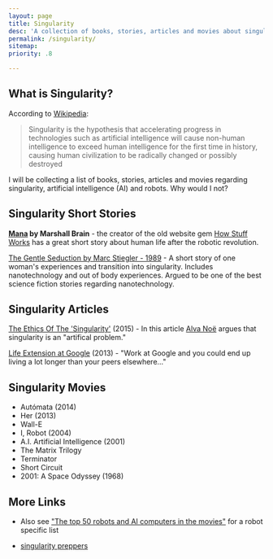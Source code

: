 ```yaml
---
layout: page
title: Singularity
desc: 'A collection of books, stories, articles and movies about singularity and the future of robots'
permalink: /singularity/
sitemap:
priority: .8

---
```


## What is Singularity?

According to [Wikipedia](http://en.wikipedia.org/wiki/Technological_singularity):

> Singularity is the hypothesis that accelerating progress in technologies such as artificial intelligence will cause non-human intelligence to exceed human intelligence for the first time in history, causing human civilization to be radically changed or possibly destroyed

I will be collecting a list of books, stories, articles and movies regarding singularity, artificial intelligence (AI) and robots. Why would I not?

## Singularity Short Stories

**[Mana](http://marshallbrain.com/manna1.htm) by Marshall Brain** - the creator of the old website gem [How Stuff Works](http://www.howstuffworks.com/) has a great short story about human life after the robotic revolution.

[The Gentle Seduction by Marc Stiegler - 1989](http://www.skyhunter.com/marcs/GentleSeduction.html) - A short story of one woman's experiences and transition into singularity. Includes nanotechnology and out of body experiences. Argued to be one of the best science fiction stories regarding nanotechnology.

## Singularity Articles

[The Ethics Of The 'Singularity'](http://www.npr.org/blogs/13.7/2015/01/23/379322864/the-ethics-of-the-singularity) (2015) - In this article [Alva Noë](https://twitter.com/alvanoe) argues that  singularity is an "artifical problem."

[Life Extension at Google](http://www.zdnet.com/google-exec-hints-at-ultimate-recruitment-perk-for-top-engineers-life-extension-7000018216/) (2013) - "Work at Google and you could end up living a lot longer than your peers elsewhere..."

## Singularity Movies

- Autómata (2014)
- Her (2013)
- Wall-E
- I, Robot (2004)
- A.I. Artificial Intelligence (2001)
- The Matrix Trilogy
- Terminator
- Short Circuit
- 2001: A Space Odyssey (1968)

## More Links

- Also see ["The top 50 robots and AI computers in the movies"](http://www.denofgeek.us/movies/19030/the-top-50-robots-and-ai-computers-in-the-movies) for a robot specific list

- [singularity preppers](http://www.singularitypreppers.com/)
